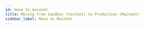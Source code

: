 ```yaml
---
id: move_to_mainnet
title: Moving from Sandbox (testnet) to Production (Mainnet)
sidebar_label: Move to Mainnet
---
```


